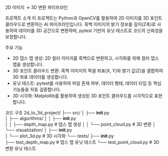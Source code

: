 2D 이미지 → 3D 변환 파이프라인

프로젝트 소개
 이 프로젝트는 Python과 OpenCV를 활용하여 2D 이미지를 3D 포인트 클라우드로 변환하는 AI 파이프라인입니다. 흑백 이미지의 밝기 정보를 깊이(Z축)로 사용하여 데이터를 3D 공간으로 변환하며, pytest 기반의 유닛 테스트로 코드의 신뢰성을 보장합니다.

주요 기능
 - 2D 뎁스 맵 생성: 2D 컬러 이미지를 흑백으로 변환하고, 시각화를 위해 컬러 뎁스 맵을 생성합니다.
 - 3D 포인트 클라우드 변환: 흑백 이미지의 픽셀 좌표(X, Y)와 밝기 값(Z)을 결합하여 3D 좌표 데이터를 생성합니다.
 - 유닛 테스트: pytest를 사용하여 파일 존재 여부, 데이터 형태, 데이터 타입 등 핵심 기능들을 자동 검증합니다.
 - 3D 시각화: Matplotlib를 활용하여 생성된 3D 포인트 클라우드를 시각적으로 표현합니다.


코드 구조
2d_to_3d_project/
├── src/
│   ├── __init__.py           
│   ├── algorithms/
│   │   ├── __init__.py       
│   │   ├── depth_map.py          # 뎁스 맵 생성
│   │   └── point_cloud.py        # 3D 변환
│   └── visualization/
│       ├── __init__.py      
│       └── plot_3d.py            # 3D 시각화
└── tests/
    ├── __init__.py          
    ├── test_depth_map.py         # 뎁스 맵 유닛 테스트
    └── test_point_cloud.py       # 3D 변환 유닛 테스트
